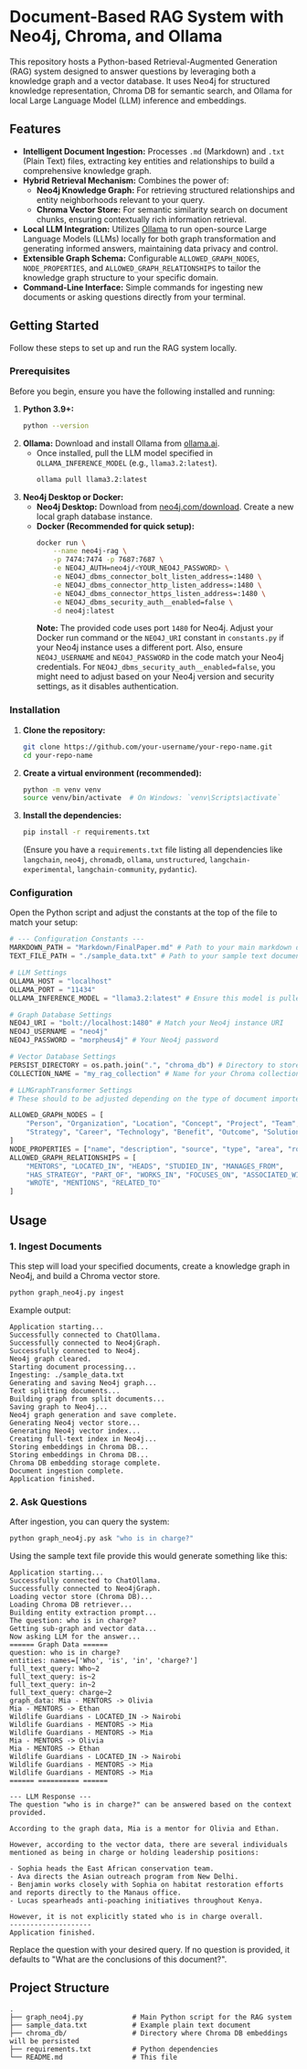 # Document-Based RAG System with Neo4j, Chroma, and Ollama

This repository hosts a Python-based Retrieval-Augmented Generation (RAG) system designed to answer questions by leveraging both a knowledge graph and a vector database. It uses Neo4j for structured knowledge representation, Chroma DB for semantic search, and Ollama for local Large Language Model (LLM) inference and embeddings.

## Features

  * **Intelligent Document Ingestion:** Processes `.md` (Markdown) and `.txt` (Plain Text) files, extracting key entities and relationships to build a comprehensive knowledge graph.
  * **Hybrid Retrieval Mechanism:** Combines the power of:
      * **Neo4j Knowledge Graph:** For retrieving structured relationships and entity neighborhoods relevant to your query.
      * **Chroma Vector Store:** For semantic similarity search on document chunks, ensuring contextually rich information retrieval.
  * **Local LLM Integration:** Utilizes [Ollama](https://ollama.ai/) to run open-source Large Language Models (LLMs) locally for both graph transformation and generating informed answers, maintaining data privacy and control.
  * **Extensible Graph Schema:** Configurable `ALLOWED_GRAPH_NODES`, `NODE_PROPERTIES`, and `ALLOWED_GRAPH_RELATIONSHIPS` to tailor the knowledge graph structure to your specific domain.
  * **Command-Line Interface:** Simple commands for ingesting new documents or asking questions directly from your terminal.

## Getting Started

Follow these steps to set up and run the RAG system locally.

### Prerequisites

Before you begin, ensure you have the following installed and running:

1.  **Python 3.9+:**
    ```bash
    python --version
    ```
2.  **Ollama:** Download and install Ollama from [ollama.ai](https://ollama.ai/).
      * Once installed, pull the LLM model specified in `OLLAMA_INFERENCE_MODEL` (e.g., `llama3.2:latest`).
        ```bash
        ollama pull llama3.2:latest
        ```
3.  **Neo4j Desktop or Docker:**
      * **Neo4j Desktop:** Download from [neo4j.com/download](https://neo4j.com/download/). Create a new local graph database instance.
      * **Docker (Recommended for quick setup):**
        ```bash
        docker run \
            --name neo4j-rag \
            -p 7474:7474 -p 7687:7687 \
            -e NEO4J_AUTH=neo4j/<YOUR_NEO4J_PASSWORD> \
            -e NEO4J_dbms_connector_bolt_listen_address=:1480 \
            -e NEO4J_dbms_connector_http_listen_address=:1480 \
            -e NEO4J_dbms_connector_https_listen_address=:1480 \
            -e NEO4J_dbms_security_auth__enabled=false \
            -d neo4j:latest
        ```
        **Note:** The provided code uses port `1480` for Neo4j. Adjust your Docker run command or the `NEO4J_URI` constant in `constants.py` if your Neo4j instance uses a different port. Also, ensure `NEO4J_USERNAME` and `NEO4J_PASSWORD` in the code match your Neo4j credentials. For `NEO4J_dbms_security_auth__enabled=false`, you might need to adjust based on your Neo4j version and security settings, as it disables authentication.

### Installation

1.  **Clone the repository:**
    ```bash
    git clone https://github.com/your-username/your-repo-name.git
    cd your-repo-name
    ```
2.  **Create a virtual environment (recommended):**
    ```bash
    python -m venv venv
    source venv/bin/activate  # On Windows: `venv\Scripts\activate`
    ```
3.  **Install the dependencies:**
    ```bash
    pip install -r requirements.txt
    ```
    (Ensure you have a `requirements.txt` file listing all dependencies like `langchain`, `neo4j`, `chromadb`, `ollama`, `unstructured`, `langchain-experimental`, `langchain-community`, `pydantic`).

### Configuration

Open the Python script and adjust the constants at the top of the file to match your setup:

```python
# --- Configuration Constants ---
MARKDOWN_PATH = "Markdown/FinalPaper.md" # Path to your main markdown document
TEXT_FILE_PATH = "./sample_data.txt" # Path to your sample text document

# LLM Settings
OLLAMA_HOST = "localhost"
OLLAMA_PORT = "11434"
OLLAMA_INFERENCE_MODEL = "llama3.2:latest" # Ensure this model is pulled in Ollama

# Graph Database Settings
NEO4J_URI = "bolt://localhost:1480" # Match your Neo4j instance URI
NEO4J_USERNAME = "neo4j"
NEO4J_PASSWORD = "morpheus4j" # Your Neo4j password

# Vector Database Settings
PERSIST_DIRECTORY = os.path.join(".", "chroma_db") # Directory to store Chroma DB
COLLECTION_NAME = "my_rag_collection" # Name for your Chroma collection

# LLMGraphTransformer Settings
# These should to be adjusted depending on the type of document imported - these for sample_data.txt

ALLOWED_GRAPH_NODES = [
    "Person", "Organization", "Location", "Concept", "Project", "Team",
    "Strategy", "Career", "Technology", "Benefit", "Outcome", "Solution", "Problem", "Highlight", "Fact", "Tabel", "Figure", "Graph"
]
NODE_PROPERTIES = ["name", "description", "source", "type", "area", "role", "focus"]
ALLOWED_GRAPH_RELATIONSHIPS = [
    "MENTORS", "LOCATED_IN", "HEADS", "STUDIED_IN", "MANAGES_FROM",
    "HAS_STRATEGY", "PART_OF", "WORKS_IN", "FOCUSES_ON", "ASSOCIATED_WITH",
    "WROTE", "MENTIONS", "RELATED_TO"
]
```

## Usage

### 1\. Ingest Documents

This step will load your specified documents, create a knowledge graph in Neo4j, and build a Chroma vector store.

```bash
python graph_neo4j.py ingest
```

Example output:
```
Application starting...
Successfully connected to ChatOllama.
Successfully connected to Neo4jGraph.
Successfully connected to Neo4j.
Neo4j graph cleared.
Starting document processing...
Ingesting: ./sample_data.txt
Generating and saving Neo4j graph...
Text splitting documents...
Building graph from split documents...
Saving graph to Neo4j...
Neo4j graph generation and save complete.
Generating Neo4j vector store...
Generating Neo4j vector index...
Creating full-text index in Neo4j...
Storing embeddings in Chroma DB...
Storing embeddings in Chroma DB...
Chroma DB embedding storage complete.
Document ingestion complete.
Application finished.
```

### 2\. Ask Questions

After ingestion, you can query the system:

```bash
python graph_neo4j.py ask "who is in charge?"
```
Using the sample text file provide this would generate something like this:
```
Application starting...
Successfully connected to ChatOllama.
Successfully connected to Neo4jGraph.
Loading vector store (Chroma DB)...
Loading Chroma DB retriever...
Building entity extraction prompt...
The question: who is in charge?
Getting sub-graph and vector data...
Now asking LLM for the answer...
====== Graph Data ====== 
question: who is in charge?
entities: names=['Who', 'is', 'in', 'charge?']
full_text_query: Who~2
full_text_query: is~2
full_text_query: in~2
full_text_query: charge~2
graph_data: Mia - MENTORS -> Olivia
Mia - MENTORS -> Ethan
Wildlife Guardians - LOCATED_IN -> Nairobi
Wildlife Guardians - MENTORS -> Mia
Wildlife Guardians - MENTORS -> Mia
Mia - MENTORS -> Olivia
Mia - MENTORS -> Ethan
Wildlife Guardians - LOCATED_IN -> Nairobi
Wildlife Guardians - MENTORS -> Mia
Wildlife Guardians - MENTORS -> Mia
====== ========== ====== 

--- LLM Response ---
The question "who is in charge?" can be answered based on the context provided. 

According to the graph data, Mia is a mentor for Olivia and Ethan.

However, according to the vector data, there are several individuals mentioned as being in charge or holding leadership positions:

- Sophia heads the East African conservation team.
- Ava directs the Asian outreach program from New Delhi.
- Benjamin works closely with Sophia on habitat restoration efforts and reports directly to the Manaus office.
- Lucas spearheads anti-poaching initiatives throughout Kenya.

However, it is not explicitly stated who is in charge overall.
--------------------
Application finished.
```

Replace the question with your desired query. If no question is provided, it defaults to "What are the conclusions of this document?".

## Project Structure

```
.
├── graph_neo4j.py            # Main Python script for the RAG system
├── sample_data.txt           # Example plain text document
├── chroma_db/                # Directory where Chroma DB embeddings will be persisted
├── requirements.txt          # Python dependencies
└── README.md                 # This file
```
